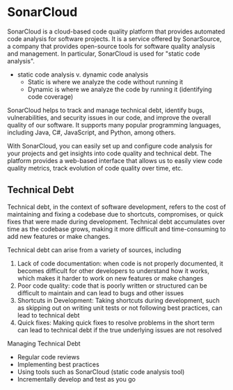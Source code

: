 # SonarCloud
SonarCloud is a cloud-based code quality platform that provides automated code analysis for software projects. It is a service offered by SonarSource, a company that provides open-source tools for software quality analysis and management. In particular, SonarCloud is used for "static code analysis".
- static code analysis v. dynamic code analysis
    - Static is where we analyze the code without running it
    - Dynamic is where we analyze the code by running it (identifying code coverage)

SonarCloud helps to track and manage technical debt, identify bugs, vulnerabilities, and security issues in our code, and improve the overall quality of our software. It supports many popular programming languages, including Java, C#, JavaScript, and Python, among others.

With SonarCloud, you can easily set up and configure code analysis for your projects and get insights into code quality and technical debt. The platform provides a web-based interface that allows us to easily view code quality metrics, track evolution of code quality over time, etc.

## Technical Debt
Technical debt, in the context of software development, refers to the cost of maintaining and fixing a codebase due to shortcuts, compromises, or quick fixes that were made during development. Technical debt accumulates over time as the codebase grows, making it more difficult and time-consuming to add new features or make changes.

Technical debt can arise from a variety of sources, including
1. Lack of code documentation: when code is not properly documented, it becomes difficult for other developers to understand how it works, which makes it harder to work on new features or make changes
2. Poor code quality: code that is poorly written or structured can be difficult to maintain and can lead to bugs and other issues
3. Shortcuts in Development: Taking shortcuts during development, such as skipping out on writing unit tests or not following best practices, can lead to technical debt
4. Quick fixes: Making quick fixes to resolve problems in the short term can lead to technical debt if the true underlying issues are not resolved

Managing Technical Debt
- Regular code reviews
- Implementing best practices
- Using tools such as SonarCloud (static code analysis tool)
- Incrementally develop and test as you go